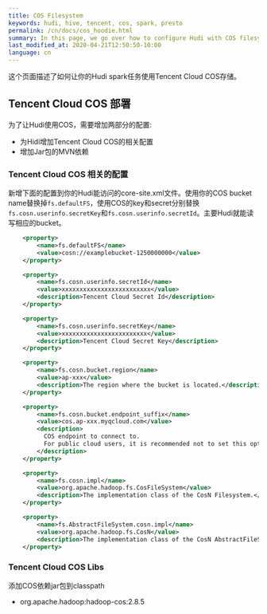 ```yaml
---
title: COS Filesystem
keywords: hudi, hive, tencent, cos, spark, presto
permalink: /cn/docs/cos_hoodie.html
summary: In this page, we go over how to configure Hudi with COS filesystem.
last_modified_at: 2020-04-21T12:50:50-10:00
language: cn
---
```

这个页面描述了如何让你的Hudi spark任务使用Tencent Cloud COS存储。

## Tencent Cloud COS 部署

为了让Hudi使用COS，需要增加两部分的配置:

- 为Hidi增加Tencent Cloud COS的相关配置
- 增加Jar包的MVN依赖

### Tencent Cloud COS 相关的配置

新增下面的配置到你的Hudi能访问的core-site.xml文件。使用你的COS bucket name替换掉`fs.defaultFS`，使用COS的key和secret分别替换`fs.cosn.userinfo.secretKey`和`fs.cosn.userinfo.secretId`。主要Hudi就能读写相应的bucket。

```xml
    <property>
        <name>fs.defaultFS</name>
        <value>cosn://examplebucket-1250000000</value>
    </property>

    <property>
        <name>fs.cosn.userinfo.secretId</name>
        <value>xxxxxxxxxxxxxxxxxxxxxxxxx</value>
        <description>Tencent Cloud Secret Id</description>
    </property>

    <property>
        <name>fs.cosn.userinfo.secretKey</name>
        <value>xxxxxxxxxxxxxxxxxxxxxxxx</value>
        <description>Tencent Cloud Secret Key</description>
    </property>

    <property>
        <name>fs.cosn.bucket.region</name>
        <value>ap-xxx</value>
        <description>The region where the bucket is located.</description>
    </property>

    <property>
        <name>fs.cosn.bucket.endpoint_suffix</name>
        <value>cos.ap-xxx.myqcloud.com</value>
        <description>
          COS endpoint to connect to.
          For public cloud users, it is recommended not to set this option, and only the correct area field is required.
        </description>
    </property>

    <property>
        <name>fs.cosn.impl</name>
        <value>org.apache.hadoop.fs.CosFileSystem</value>
        <description>The implementation class of the CosN Filesystem.</description>
    </property>

    <property>
        <name>fs.AbstractFileSystem.cosn.impl</name>
        <value>org.apache.hadoop.fs.CosN</value>
        <description>The implementation class of the CosN AbstractFileSystem.</description>
    </property>

```


### Tencent Cloud COS Libs
添加COS依赖jar包到classpath

- org.apache.hadoop:hadoop-cos:2.8.5
